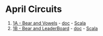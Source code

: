 # April Circuits

1. [1A - Bear and Vowels](https://www.hackerearth.com/april-circuits/algorithm/circ-bear-and-vowels-2/) - [doc](bears-and-vowels/bears-and-vowels.md) - [Scala](bears-and-vowels/scala/src/com/pktippa/BearsAndVowels.scala)
2. [1B - Bear and LeaderBoard](https://www.hackerearth.com/april-circuits/algorithm/circ-bear-and-leaderboard-1/) - [doc](bear-and-leaderboard/bear-and-leaderboard.md) - [Scala](bear-and-leaderboard/scala/src/com/pktippa/BearsAndLeaderBoard.scala)